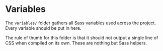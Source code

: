 # Variables

The `variables/` folder gathers all Sass variables used across the project. Every variable should be put in here.

The rule of thumb for this folder is that it should not output a single line of CSS when compiled on its own. These are nothing but Sass helpers.
